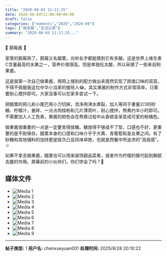 ```yaml
---
title: "2020-08-03 11:11:25"
date: 2020-08-03T11:00:00+08:00
draft: false
categories: ["moments","2020","2020-08"]
tags: ["朋友圈","生活记录"]
summary: "2020-08-03 11:11:25..."
---
```


🧡 鹅莓酱 🧡

家里的鹅莓熟了。鹅莓又名醋栗，光听名字都能猜到它有多酸。这是世界上维生素C含量最高的水果之一，营养价值很高。但是单独吃太酸，所以采摘了一些来自制果酱。

这是我第一次自己做果酱，用网上搜到的配方做出来竟然实现了颜值口味的双高，不得不佩服我这位中华小当家的接班人😂。其实果酱的制作方式非常简单，只需要耐心搅拌即可。大家没事可以在家多尝试一下。

把醋栗的把儿和小尾巴用小刀切掉，洗净用沸水煮裂，加入等同于重量2/3的砂糖、柠檬汁，姜碎、一点点肉桂粉和几片薄荷叶，耐心搅拌，熬煮约半小时即可。不需要加入人工色素，果酱的颜色会在熬煮过程中从香槟金渐变成可爱的粉橘色。

做果酱很重要的一点是一定要舍得放糖。糖放得不够成不了型，口感也不好，更重要的是不耐保存。醋栗本身的口感和口味介乎于大黄、青葡萄和圣女果之间。有了砂糖和其他辅料的加持更是层次凸显风味卓绝，也就是西餐中所追求的“高级感”。☺️

如果不拿去做果酱，醋栗也可以用来装饰甜品菜肴，或者作为柠檬的替代起到解腻去腥的作用。屏幕前的小伙伴们，你们学会了吗？🤣

## 媒体文件

- ![Media 1](/Moments/photos/2020-08-03/202008031111250.jpg)
- ![Media 2](/Moments/photos/2020-08-03/202008031111251.jpg)
- ![Media 3](/Moments/photos/2020-08-03/202008031111252.jpg)
- ![Media 4](/Moments/photos/2020-08-03/202008031111253.jpg)
- ![Media 5](/Moments/photos/2020-08-03/202008031111254.jpg)
- ![Media 6](/Moments/photos/2020-08-03/202008031111255.jpg)
- ![Media 7](/Moments/photos/2020-08-03/202008031111256.jpg)
- ![Media 8](/Moments/photos/2020-08-03/202008031111257.jpg)
- ![Media 9](/Moments/photos/2020-08-03/202008031111258.jpg)

---

**帖子类型:** 1
**用户名:** chenxueyuan001
**处理时间:** 2025/8/28 20:10:22